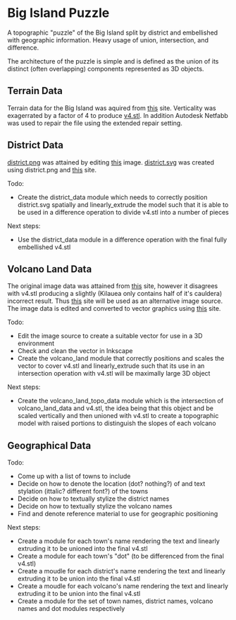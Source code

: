 # Big Island Puzzle

A topographic "puzzle" of the Big Island split by district and embellished with geographic information.
Heavy usage of union, intersection, and difference.

The architecture of the puzzle is simple and is defined as the union of its distinct (often overlapping) components represented as 3D objects. 

## Terrain Data

Terrain data for the Big Island was aquired from [this](https://jthatch.com/Terrain2STL/) site.
Verticality was exagerrated by a factor of 4 to produce [v4.stl](STL/v4.stl).
In addition Autodesk Netfabb was used to repair the file using the extended repair setting.

## District Data

[district.png](img/district.png) was attained by editing [this](https://upload.wikimedia.org/wikipedia/commons/thumb/0/07/HawaiiIslandDistricts-numbered.svg/1280px-HawaiiIslandDistricts-numbered.svg.png?1618303638911) image.
[district.svg](SVG/district.svg) was created using district.png and [this](picsvg.com) site.

Todo:

- Create the district\_data module which needs to correctly position district.svg spatially and linearly\_extrude the model such that it is able to be used in a difference operation to divide v4.stl into a number of pieces

Next steps:

- Use the district\_data module in a difference operation with the final fully embellished v4.stl

## Volcano Land Data

The original image data was attained from [this]() site, however it disagrees with v4.stl producing a slightly (Kilauea only contains half of it's cauldera) incorrect result.
Thus [this]() site will be used as an alternative image source.
The image data is edited and converted to vector graphics using [this](picsvg.com) site.

Todo:

- Edit the image source to create a suitable vector for use in a 3D environment
- Check and clean the vector in Inkscape
- Create the volcano\_land module that correctly positions and scales the vector to cover v4.stl and linearly\_extrude such that its use in an intersection operation with v4.stl will be maximally large 3D object

Next steps:

- Create the volcano\_land\_topo\_data module which is the intersection of volcano\_land\_data and v4.stl, the idea being that this object and be scaled vertically and then unioned with v4.stl to create a topographic model with raised portions to distinguish the slopes of each volcano

## Geographical Data

Todo:

- Come up with a list of towns to include
- Decide on how to denote the location (dot? nothing?) of and text stylation (ittalic? different font?) of the towns
- Decide on how to textually stylize the district names
- Decide on how to textually stylize the volcano names
- Find and denote reference material to use for geographic positioning

Next steps:

- Create a module for each town's name rendering the text and linearly extruding it to be unioned into the final v4.stl 
- Create a module for each town's "dot" (to be differenced from the final v4.stl)
- Create a moudle for each district's name rendering the text and linearly extruding it to be union into the final v4.stl
- Create a moudle for each volcano's name rendering the text and linearly extruding it to be union into the final v4.stl
- Create a module for the set of town names, district names, volcano names and dot modules respectively
